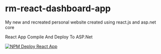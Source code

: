 # rm-react-dashboard-app
My new and recreated personal website created using react.js and asp.net core

React App Compile And Deploy To ASP.Net

[![NPM Deploy React App](https://github.com/ross-mclain-21/rm-react-dashboard-app/actions/workflows/npm-deploy-react-app.yml/badge.svg?branch=master)](https://github.com/ross-mclain-21/rm-react-dashboard-app/actions/workflows/npm-deploy-react-app.yml)
